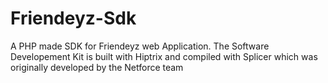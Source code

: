 # Friendeyz-Sdk
A PHP made SDK for Friendeyz web Application.
    The Software Developement Kit is built with Hiptrix and compiled with Splicer which was originally developed by the Netforce team

